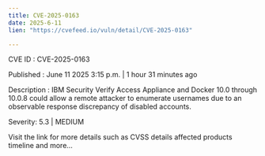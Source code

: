 ```yaml
---
title: CVE-2025-0163
date: 2025-6-11
lien: "https://cvefeed.io/vuln/detail/CVE-2025-0163"

---
```


CVE ID : CVE-2025-0163

Published :  June 11
2025
3:15 p.m. | 1 hour
31 minutes ago

Description : IBM Security Verify Access Appliance and Docker 10.0 through 10.0.8 could allow a remote attacker to enumerate usernames due to an observable response discrepancy of disabled accounts.

Severity: 5.3 | MEDIUM

Visit the link for more details
such as CVSS details
affected products
timeline
and more...
